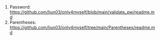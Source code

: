1. Password: https://github.com/liun03/only4myself/blob/main/validate_pw/readme.md
2. Parentheses: https://github.com/liun03/only4myself/tree/main/Parentheses/readme.md
